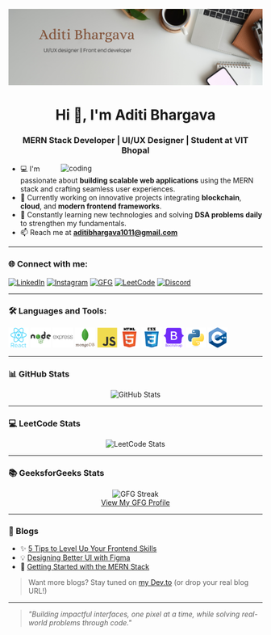 ![logo](https://github.com/aditi10113/aditi10113/blob/main/GITHUB%20BANNER.png)

<h1 align="center">Hi 👋, I'm Aditi Bhargava</h1>
<h3 align="center">MERN Stack Developer | UI/UX Designer | Student at VIT Bhopal</h3>

<img align="right" alt="coding" width="400" src="https://user-images.githubusercontent.com/102985224/211582827-8fd748d6-9181-4c5f-a620-76168b861a4d.gif">

- 💻 I'm passionate about **building scalable web applications** using the MERN stack and crafting seamless user experiences.
- 🚀 Currently working on innovative projects integrating **blockchain**, **cloud**, and **modern frontend frameworks**.
- 🌱 Constantly learning new technologies and solving **DSA problems daily** to strengthen my fundamentals.
- 📫 Reach me at **aditibhargava1011@gmail.com**

---

### 🌐 Connect with me:
<p align="left">
<a href="https://linkedin.com/in/aditi-bhargava-881187309" target="blank"><img align="center" src="https://raw.githubusercontent.com/rahuldkjain/github-profile-readme-generator/master/src/images/icons/Social/linked-in-alt.svg" alt="LinkedIn" height="30" width="40" /></a>
<a href="https://instagram.com/aditibhargava7337" target="blank"><img align="center" src="https://raw.githubusercontent.com/rahuldkjain/github-profile-readme-generator/master/src/images/icons/Social/instagram.svg" alt="Instagram" height="30" width="40" /></a>
<a href="https://www.geeksforgeeks.org/user/aditibharww04/" target="blank"><img align="center" src="https://raw.githubusercontent.com/rahuldkjain/github-profile-readme-generator/master/src/images/icons/Social/geeks-for-geeks.svg" alt="GFG" height="30" width="40" /></a>
<a href="https://leetcode.com/u/user3565gs/" target="blank"><img align="center" src="https://cdn.iconscout.com/icon/free/png-256/leetcode-3628885-3030025.png" alt="LeetCode" height="30" width="40" /></a>
<a href="https://discord.gg/aditi095888" target="blank"><img align="center" src="https://raw.githubusercontent.com/rahuldkjain/github-profile-readme-generator/master/src/images/icons/Social/discord.svg" alt="Discord" height="30" width="40" /></a>
</p>

---

### 🛠️ Languages and Tools:
<p align="left">
  <a href="https://reactjs.org/" target="_blank"><img src="https://raw.githubusercontent.com/devicons/devicon/master/icons/react/react-original-wordmark.svg" alt="React" width="40" height="40"/></a>
  <a href="https://nodejs.org" target="_blank"><img src="https://raw.githubusercontent.com/devicons/devicon/master/icons/nodejs/nodejs-original-wordmark.svg" alt="Node.js" width="40" height="40"/></a>
  <a href="https://expressjs.com" target="_blank"><img src="https://raw.githubusercontent.com/devicons/devicon/master/icons/express/express-original-wordmark.svg" alt="Express.js" width="40" height="40"/></a>
  <a href="https://www.mongodb.com/" target="_blank"><img src="https://raw.githubusercontent.com/devicons/devicon/master/icons/mongodb/mongodb-original-wordmark.svg" alt="MongoDB" width="40" height="40"/></a>
  <a href="https://developer.mozilla.org/en-US/docs/Web/JavaScript" target="_blank"><img src="https://raw.githubusercontent.com/devicons/devicon/master/icons/javascript/javascript-original.svg" alt="JavaScript" width="40" height="40"/></a>
  <a href="https://www.w3.org/html/" target="_blank"><img src="https://raw.githubusercontent.com/devicons/devicon/master/icons/html5/html5-original-wordmark.svg" alt="HTML5" width="40" height="40"/></a>
  <a href="https://www.w3schools.com/css/" target="_blank"><img src="https://raw.githubusercontent.com/devicons/devicon/master/icons/css3/css3-original-wordmark.svg" alt="CSS3" width="40" height="40"/></a>
  <a href="https://getbootstrap.com" target="_blank"><img src="https://raw.githubusercontent.com/devicons/devicon/master/icons/bootstrap/bootstrap-plain-wordmark.svg" alt="Bootstrap" width="40" height="40"/></a>
  <a href="https://www.python.org" target="_blank"><img src="https://raw.githubusercontent.com/devicons/devicon/master/icons/python/python-original.svg" alt="Python" width="40" height="40"/></a>
  <a href="https://www.w3schools.com/cpp/" target="_blank"><img src="https://raw.githubusercontent.com/devicons/devicon/master/icons/cplusplus/cplusplus-original.svg" alt="C++" width="40" height="40"/></a>
</p>

---

### 📊 GitHub Stats
<div align="center">
  <picture>
    <source 
      srcset="https://github-readme-stats.vercel.app/api?username=aditi10113&show_icons=true&theme=radical" 
      media="(prefers-color-scheme: dark)" />
    <source 
      srcset="https://github-readme-stats.vercel.app/api?username=aditi10113&show_icons=true&theme=default" 
      media="(prefers-color-scheme: light), (prefers-color-scheme: no-preference)" />
    <img 
      src="https://github-readme-stats.vercel.app/api?username=aditi10113&show_icons=true" 
      alt="GitHub Stats" />
  </picture>
</div>

---

### 💻 LeetCode Stats
<p align="center">
  <img src="https://leetcard.jacoblin.cool/user3565gs?theme=dark&font=Montserrat&ext=heatmap" alt="LeetCode Stats">
</p>

---

### 📚 GeeksforGeeks Stats
<p align="center">
  <img src="https://streak-stats.demolab.com?user=aditibharww04&theme=merko&hide_border=true&mode=weekly&type=svg" alt="GFG Streak"/>
  <br>
  <a href="https://www.geeksforgeeks.org/user/aditibharww04/" target="_blank">View My GFG Profile</a>
</p>

---

### 📝 Blogs
- ✨ [5 Tips to Level Up Your Frontend Skills](https://dev.to/)  
- 💡 [Designing Better UI with Figma](https://dev.to/)  
- 🚀 [Getting Started with the MERN Stack](https://dev.to/)  

> Want more blogs? Stay tuned on [my Dev.to](https://dev.to/) (or drop your real blog URL!)

---

> *"Building impactful interfaces, one pixel at a time, while solving real-world problems through code."*
